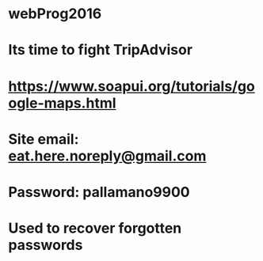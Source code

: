 # webProg2016
# Its time to fight TripAdvisor
# https://www.soapui.org/tutorials/google-maps.html
# Site email: eat.here.noreply@gmail.com
# Password: pallamano9900
# Used to recover forgotten passwords

